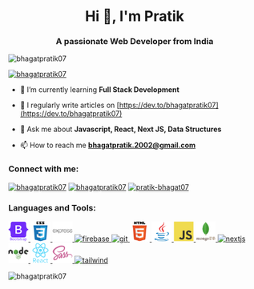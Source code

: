 <h1 align="center">Hi 👋, I'm Pratik</h1>
<h3 align="center">A passionate Web Developer from India</h3>

<p align="left"> <img src="https://komarev.com/ghpvc/?username=bhagatpratik07&label=Profile%20views&color=0e75b6&style=flat" alt="bhagatpratik07" /> </p>

<p align="left"> <a href="https://twitter.com/bhagatpratik07" target="blank"><img src="https://img.shields.io/twitter/follow/bhagatpratik07?logo=twitter&style=for-the-badge" alt="bhagatpratik07" /></a> </p>

- 🌱 I’m currently learning **Full Stack Development**

- 📝 I regularly write articles on [https://dev.to/bhagatpratik07](https://dev.to/bhagatpratik07)

- 💬 Ask me about **Javascript, React, Next JS, Data Structures**

- 📫 How to reach me **bhagatpratik.2002@gmail.com**


<h3 align="left">Connect with me:</h3>
<p align="left">
<a href="https://dev.to/bhagatpratik07" target="blank"><img align="center" src="https://cdn.jsdelivr.net/npm/simple-icons@3.0.1/icons/dev-dot-to.svg" alt="bhagatpratik07" height="30" width="40" /></a>
<a href="https://twitter.com/bhagatpratik07" target="blank"><img align="center" src="https://raw.githubusercontent.com/rahuldkjain/github-profile-readme-generator/master/src/images/icons/Social/twitter.svg" alt="bhagatpratik07" height="30" width="40" /></a>
<a href="https://linkedin.com/in/pratik-bhagat07" target="blank"><img align="center" src="https://raw.githubusercontent.com/rahuldkjain/github-profile-readme-generator/master/src/images/icons/Social/linked-in-alt.svg" alt="pratik-bhagat07" height="30" width="40" /></a>

</p>

<h3 align="left">Languages and Tools:</h3>
<p align="left"> <a href="https://getbootstrap.com" target="_blank"> <img src="https://raw.githubusercontent.com/devicons/devicon/master/icons/bootstrap/bootstrap-plain-wordmark.svg" alt="bootstrap" width="40" height="40"/> </a> <a href="https://www.w3schools.com/css/" target="_blank"> <img src="https://raw.githubusercontent.com/devicons/devicon/master/icons/css3/css3-original-wordmark.svg" alt="css3" width="40" height="40"/> </a> <a href="https://expressjs.com" target="_blank"> <img src="https://raw.githubusercontent.com/devicons/devicon/master/icons/express/express-original-wordmark.svg" alt="express" width="40" height="40"/> </a> <a href="https://firebase.google.com/" target="_blank"> <img src="https://www.vectorlogo.zone/logos/firebase/firebase-icon.svg" alt="firebase" width="40" height="40"/> </a> <a href="https://git-scm.com/" target="_blank"> <img src="https://www.vectorlogo.zone/logos/git-scm/git-scm-icon.svg" alt="git" width="40" height="40"/> </a> <a href="https://www.w3.org/html/" target="_blank"> <img src="https://raw.githubusercontent.com/devicons/devicon/master/icons/html5/html5-original-wordmark.svg" alt="html5" width="40" height="40"/> </a> <a href="https://www.java.com" target="_blank"> <img src="https://raw.githubusercontent.com/devicons/devicon/master/icons/java/java-original.svg" alt="java" width="40" height="40"/> </a> <a href="https://developer.mozilla.org/en-US/docs/Web/JavaScript" target="_blank"> <img src="https://raw.githubusercontent.com/devicons/devicon/master/icons/javascript/javascript-original.svg" alt="javascript" width="40" height="40"/> </a> <a href="https://www.mongodb.com/" target="_blank"> <img src="https://raw.githubusercontent.com/devicons/devicon/master/icons/mongodb/mongodb-original-wordmark.svg" alt="mongodb" width="40" height="40"/> </a> <a href="https://nextjs.org/" target="_blank"> <img src="https://cdn.worldvectorlogo.com/logos/nextjs-3.svg" alt="nextjs" width="40" height="40"/> </a> <a href="https://nodejs.org" target="_blank"> <img src="https://raw.githubusercontent.com/devicons/devicon/master/icons/nodejs/nodejs-original-wordmark.svg" alt="nodejs" width="40" height="40"/> </a> <a href="https://reactjs.org/" target="_blank"> <img src="https://raw.githubusercontent.com/devicons/devicon/master/icons/react/react-original-wordmark.svg" alt="react" width="40" height="40"/> </a> <a href="https://sass-lang.com" target="_blank"> <img src="https://raw.githubusercontent.com/devicons/devicon/master/icons/sass/sass-original.svg" alt="sass" width="40" height="40"/> </a> <a href="https://tailwindcss.com/" target="_blank"> <img src="https://www.vectorlogo.zone/logos/tailwindcss/tailwindcss-icon.svg" alt="tailwind" width="40" height="40"/> </a> </p>

<p><img align="center" src="https://github-readme-stats.vercel.app/api/top-langs?username=bhagatpratik07&show_icons=true&locale=en&layout=compact" alt="bhagatpratik07" /></p>
